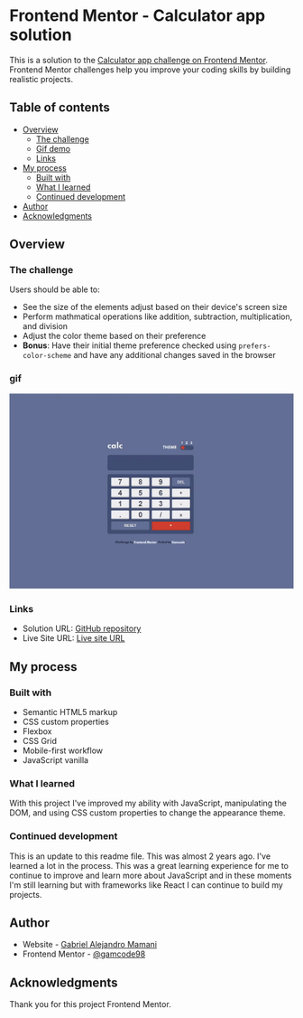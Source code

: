 # Frontend Mentor - Calculator app solution

This is a solution to the [Calculator app challenge on Frontend Mentor](https://www.frontendmentor.io/challenges/calculator-app-9lteq5N29). Frontend Mentor challenges help you improve your coding skills by building realistic projects. 

## Table of contents

- [Overview](#overview)
  - [The challenge](#the-challenge)
  - [Gif demo](#gif)
  - [Links](#links)
- [My process](#my-process)
  - [Built with](#built-with)
  - [What I learned](#what-i-learned)
  - [Continued development](#continued-development)
- [Author](#author)
- [Acknowledgments](#acknowledgments)

## Overview

### The challenge

Users should be able to:

- See the size of the elements adjust based on their device's screen size
- Perform mathmatical operations like addition, subtraction, multiplication, and division
- Adjust the color theme based on their preference
- **Bonus**: Have their initial theme preference checked using `prefers-color-scheme` and have any additional changes saved in the browser

### gif

![Challenge - calculator app](./design/challenge.gif)

### Links

- Solution URL: [GitHub repository](https://github.com/gamcode98/Calculator-app-challenge-hub)
- Live Site URL: [Live site URL](https://calculator-app-main-gamcode.netlify.app/)

## My process

### Built with

- Semantic HTML5 markup
- CSS custom properties
- Flexbox
- CSS Grid
- Mobile-first workflow
- JavaScript vanilla

### What I learned

With this project I've improved my ability with JavaScript, manipulating the DOM, and using CSS custom properties to change the appearance theme.

### Continued development

This is an update to this readme file. This was almost 2 years ago. I've learned a lot in the process.
This was a great learning experience for me to continue to improve and learn more about JavaScript and in these moments I'm still learning but with frameworks like React I can continue to build my projects.

## Author

- Website - [Gabriel Alejandro Mamani](https://portfolio-gamcode.netlify.app)
- Frontend Mentor - [@gamcode98](https://www.frontendmentor.io/profile/gamcode98)

## Acknowledgments

Thank you for this project Frontend Mentor.
